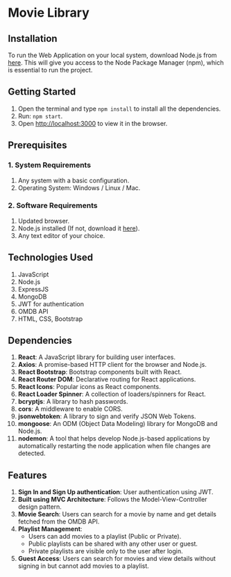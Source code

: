 # Movie Library

## Installation

To run the Web Application on your local system, download Node.js from [here](https://nodejs.org/en/download/). This will give you access to the Node Package Manager (npm), which is essential to run the project.

## Getting Started

1. Open the terminal and type `npm install` to install all the dependencies.
2. Run: `npm start`.
3. Open [http://localhost:3000](http://localhost:3000) to view it in the browser.


## Prerequisites

### 1. System Requirements

1. Any system with a basic configuration.
2. Operating System: Windows / Linux / Mac.

### 2. Software Requirements

1. Updated browser.
2. Node.js installed (If not, download it [here](https://nodejs.org/en/download/)).
3. Any text editor of your choice.

## Technologies Used

1. JavaScript
2. Node.js
3. ExpressJS
4. MongoDB
5. JWT for authentication
6. OMDB API
7. HTML, CSS, Bootstrap


## Dependencies
1. **React**: A JavaScript library for building user interfaces.
2. **Axios**: A promise-based HTTP client for the browser and Node.js.
3. **React Bootstrap**: Bootstrap components built with React.
4. **React Router DOM**: Declarative routing for React applications.
5. **React Icons**: Popular icons as React components.
6. **React Loader Spinner**: A collection of loaders/spinners for React.
7. **bcryptjs**: A library to hash passwords.
8. **cors**: A middleware to enable CORS.
9. **jsonwebtoken**: A library to sign and verify JSON Web Tokens.
10. **mongoose**: An ODM (Object Data Modeling) library for MongoDB and Node.js.
11. **nodemon**: A tool that helps develop Node.js-based applications by automatically restarting the node application when file changes are detected.

## Features

1. **Sign In and Sign Up authentication**: User authentication using JWT.
2. **Built using MVC Architecture**: Follows the Model-View-Controller design pattern.
3. **Movie Search**: Users can search for a movie by name and get details fetched from the OMDB API.
4. **Playlist Management**:
   - Users can add movies to a playlist (Public or Private).
   - Public playlists can be shared with any other user or guest.
   - Private playlists are visible only to the user after login.
5. **Guest Access**: Users can search for movies and view details without signing in but cannot add movies to a playlist.

